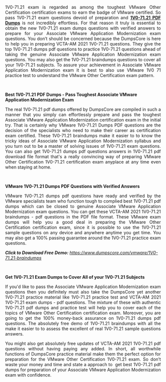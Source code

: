<p style="text-align: justify;">1V0-71.21 exam is regarded as among the toughest VMware Other Certification certification exams to earn the badge of VMware certified. So pass 1V0-71.21 exam questions devoid of preparation and <a href="https://www.dumpscore.com/vmware/1V0-71.21-braindumps"><strong>1V0-71.21 PDF Dumps</strong></a> is not incredibly effortless. For that reason it truly is essential to obtain the new 1V0-71.21 exam dumps questions with verified answers to prepare for your Associate VMware Application Modernization exam questions. You don&rsquo;t should be concerned because the DumpsCore is here to help you in preparing VCTA-AM 2021  1V0-71.21 questions. They give the top 1V0-71.21 dumps pdf questions to practice 1V0-71.21 questions ahead of taking the genuine Associate VMware Application Modernization exam questions. You may also get the 1V0-71.21 braindumps questions to cover all your 1V0-71.21 subjects. To assure your achievement in Associate VMware Application Modernization exam it is best to also use VMware 1V0 71 practice test to understand the VMware Other Certification exam pattern.</p>
<p>&nbsp;</p>
<p><strong>Best 1V0-71.21 PDF Dumps - Pass Toughest Associate VMware Application Modernization Exam</strong></p>
<p style="text-align: justify;"><span style="font-weight: 400;">The real 1V0-71.21 pdf dumps offered by DumpsCore are compiled in such a manner that you simply can effortlessly prepare and pass the toughest Associate VMware Application Modernization certification exam in the initial try. That is certainly why VMware 1V0-71.21 Dumps PDF questions are the decision of the specialists who need to make their career as certification exam certified. These 1V0-71.21 braindumps make it easier to to know the tricky ideas of Associate VMware Application Modernization syllabus and you turn out to be a master of solving issues of 1V0-71.21 exam questions. You can also get 1V0-71.21 dumps pdf questions answers in 1V0-71.21 pdf download file format that's a really convincing way of preparing VMware Other Certification 1V0-71.21 certification exam anyplace at any time even when staying at home.</span></p>
<p>&nbsp;</p>
<p><strong>VMware 1V0-71.21 Dumps PDF Questions with Verified Answers</strong></p>
<p style="text-align: justify;"><span style="font-weight: 400;">VMware 1V0-71.21 dumps pdf questions have ready and verified by the VMware specialists team who function tough to complied best 1V0-71.21 pdf dumps which can be closed to genuine Associate VMware Application Modernization exam questions. You can get these VCTA-AM 2021  1V0-71.21 braindumps - pdf questions in the PDF file format. These VMware exam dumps will help you a good deal in preparing the VMware Other Certification certification exam, since it is possible to use the 1V0-71.21 sample questions on any device and anywhere anytime you get time. You may also get a 100% passing guarantee around the 1V0-71.21 practice exam questions.</span></p>
<p><span style="font-weight: 400;"><em><strong>Click to Download Free Demo:</strong> <a href="https://www.dumpscore.com/vmware/1V0-71.21-braindumps">https://www.dumpscore.com/vmware/1V0-71.21-braindumps</a></em></span></p>
<p>&nbsp;</p>
<p><strong>Get 1V0-71.21 Exam Dumps to Cover All of your 1V0-71.21 Subjects</strong></p>
<p style="text-align: justify;"><span style="font-weight: 400;">If you'd like to pass the Associate VMware Application Modernization exam questions then you definitely must also take the DumpsCore yet another 1V0-71.21 practice material like 1V0-71.21 practice test and VCTA-AM 2021  1V0-71.21 exam dumps - pdf questions. The mixture of these with authentic 1V0-71.21 pdf dumps and practice test will help you to cover each of the topics of VMware Other Certification certification exam. Moreover, you are going to get the 100% money-back assurance on 1V0-71.21 dumps pdf questions. The absolutely free demo of 1V0-71.21 braindumps with all the make it easier to to assess the excellent of real 1V0-71.21 sample questions answers. </span></p>
<p style="text-align: justify;"><span style="font-weight: 400;">You might also get absolutely free updates of VCTA-AM 2021  1V0-71.21 pdf questions without having paying any added. In short, all worthwhile functions of DumpsCore practice material make them the perfect option for preparation for the VMware Other Certification 1V0-71.21 exam. So don&rsquo;t waste your money and time and state a approach to&nbsp; get best 1V0-71.21 pdf dumps for preparation of your Associate VMware Application Modernization exam with confidence.</span></p>
